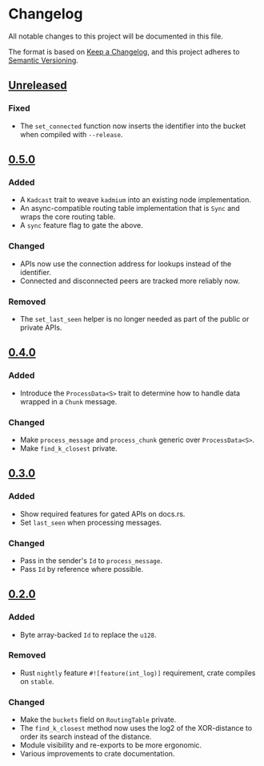# Changelog

All notable changes to this project will be documented in this file.

The format is based on [Keep a Changelog](https://keepachangelog.com/en/1.0.0/),
and this project adheres to [Semantic Versioning](https://semver.org/spec/v2.0.0.html).

## [Unreleased]

### Fixed

- The `set_connected` function now inserts the identifier into the bucket when compiled with `--release`.

## [0.5.0]

### Added

- A `Kadcast` trait to weave `kadmium` into an existing node implementation.
- An async-compatible routing table implementation that is `Sync` and wraps the core routing table.
- A `sync` feature flag to gate the above.

### Changed

- APIs now use the connection address for lookups instead of the identifier.
- Connected and disconnected peers are tracked more reliably now.

### Removed

- The `set_last_seen` helper is no longer needed as part of the public or private APIs.

## [0.4.0]

### Added

- Introduce the `ProcessData<S>` trait to determine how to handle data wrapped in a `Chunk` message.

### Changed

- Make `process_message` and `process_chunk` generic over `ProcessData<S>`.
- Make `find_k_closest` private.

## [0.3.0]

### Added

- Show required features for gated APIs on docs.rs.
- Set `last_seen` when processing messages.

### Changed

- Pass in the sender's `Id` to `process_message`.
- Pass `Id` by reference where possible.

## [0.2.0]

### Added

- Byte array-backed `Id` to replace the `u128`.

### Removed

- Rust `nightly` feature `#![feature(int_log)]` requirement, crate compiles on `stable`.

### Changed

- Make the `buckets` field on `RoutingTable` private.
- The `find_k_closest` method now uses the log2 of the XOR-distance to order its search instead of the distance.
- Module visibility and re-exports to be more ergonomic.
- Various improvements to crate documentation.

[unreleased]: https://github.com/niklaslong/kadmium/compare/v0.5.0...HEAD
[0.5.0]: https://github.com/niklaslong/kadmium/compare/v0.4.0...v0.5.0
[0.4.0]: https://github.com/niklaslong/kadmium/compare/v0.3.0...v0.4.0
[0.3.0]: https://github.com/niklaslong/kadmium/compare/v0.2.0...v0.3.0
[0.2.0]: https://github.com/niklaslong/kadmium/compare/v0.1.0...v0.2.0
